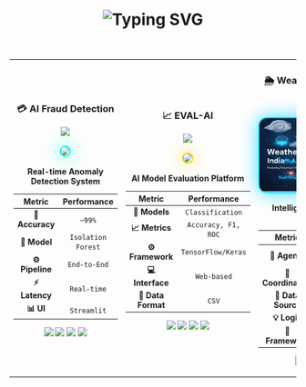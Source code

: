 <h1 align="center">
  <img src="https://user-images.githubusercontent.com/74038190/213910845-af37a709-8995-40d6-be59-724526e3c3d7.gif" width="1000" height="3">
  <br>
  <img src="https://readme-typing-svg.demolab.com?font=Orbitron&weight=900&size=40&duration=1000&pause=1000&color=FFD700&center=true&vCenter=true&width=1000&lines=FLAGSHIP+AI+SYSTEMS" alt="Typing SVG">
  <br>
  <img src="https://user-images.githubusercontent.com/74038190/213910845-af37a709-8995-40d6-be59-724526e3c3d7.gif" width="1000" height="3">
</h1>

<table>
<tr>
<td width="33%">

<div align="center">
  
### **💳 AI Fraud Detection**
[![](https://img.shields.io/badge/STATUS-Completed-00FF00?style=for-the-badge&labelColor=0D1117)](https://github.com/rmayank-24/AI-POWERED-FRAUD-DETECTION-SYSTEM)

<a href="https://github.com/rmayank-24/AI-POWERED-FRAUD-DETECTION-SYSTEM">
  <img src="https://raw.githubusercontent.com/rmayank-24/AI-POWERED-FRAUD-DETECTION-SYSTEM/main/banner.png" width="100%" style="border-radius: 15px; border: 2px solid #00FFE5; box-shadow: 0 0 30px rgba(0,255,229,0.8);">
</a>

**Real-time Anomaly Detection System**

| Metric | Performance |
|:------:|:-----------:|
| **🎯 Accuracy** | `~99%` |
| **🧠 Model** | `Isolation Forest` |
| **⚙️ Pipeline** | `End-to-End` |
| **⚡ Latency** | `Real-time` |
| **📊 UI** | `Streamlit` |

<div align="center">

![](https://img.shields.io/badge/Python-3776AB?style=flat-square&logo=python&logoColor=white)
![](https://img.shields.io/badge/Scikit--learn-F7931E?style=flat-square&logo=scikit-learn&logoColor=white)
![](https://img.shields.io/badge/Streamlit-FF4B4B?style=flat-square&logo=streamlit&logoColor=white)
![](https://img.shields.io/badge/Pandas-150458?style=flat-square&logo=pandas&logoColor=white)

</div>

</div>

</td>

<td width="33%">

<div align="center">

### **📈 EVAL-AI**
[![](https://img.shields.io/badge/STATUS-Completed-FFD700?style=for-the-badge&labelColor=0D1117)](https://github.com/rmayank-24/EVAL-AI)

<a href="https://github.com/rmayank-24/EVAL-AI">
  <img src="https://raw.githubusercontent.com/rmayank-24/EVAL-AI/main/banner.png" width="100%" style="border-radius: 15px; border: 2px solid #FFD700; box-shadow: 0 0 30px rgba(255,215,0,0.8);">
</a>

**AI Model Evaluation Platform**

| Metric | Performance |
|:------:|:-----------:|
| **🤖 Models** | `Classification` |
| **📈 Metrics** | `Accuracy, F1, ROC` |
| **⚙️ Framework** | `TensorFlow/Keras` |
| **💻 Interface** | `Web-based` |
| **📄 Data Format** | `CSV` |

<div align="center">

![](https://img.shields.io/badge/TensorFlow-FF6F00?style=flat-square&logo=tensorflow&logoColor=white)
![](https://img.shields.io/badge/Flask-000000?style=flat-square&logo=flask&logoColor=white)
![](https://img.shields.io/badge/HTML5-E34F26?style=flat-square&logo=html5&logoColor=white)
![](https://img.shields.io/badge/Python-3776AB?style=flat-square&logo=python&logoColor=white)

</div>

</div>

</td>

<td width="33%">

<div align="center">

### **🌦️ Weather MCP Agent**
[![](https://img.shields.io/badge/STATUS-Completed-00D9FF?style=for-the-badge&labelColor=0D1117)](https://github.com/rmayank-24/Weather_MCP_Agent)

<a href="https://github.com/rmayank-24/Weather_MCP_Agent">
  <img src="https://raw.githubusercontent.com/rmayank-24/Weather_MCP_Agent/main/images/banner.png" width="100%" style="border-radius: 15px; border: 2px solid #00D9FF; box-shadow: 0 0 30px rgba(0,217,255,0.8);">
</a>

**Intelligent Multi-Agent System**

| Metric | Performance |
|:------:|:-----------:|
| **🧠 Agents** | `MCP, Notary, etc.` |
| **🤝 Coordination** | `Agent-to-Agent` |
| **📡 Data Source** | `Live Weather API` |
| **💡 Logic** | `Conditional` |
| **🧩 Framework** | `Custom Agent Lib` |

<div align="center">

![](https://img.shields.io/badge/Agentic_AI-FF00FF?style=flat-square&logo=probot&logoColor=white)
![](https://img.shields.io/badge/Python-3776AB?style=flat-square&logo=python&logoColor=white)
![](https://img.shields.io/badge/API-2F855A?style=flat-square&logo=icloud&logoColor=white)
![](https://img.shields.io/badge/JSON-000000?style=flat-square&logo=json&logoColor=white)

</div>

</div>

</td>
</tr>
</table>
